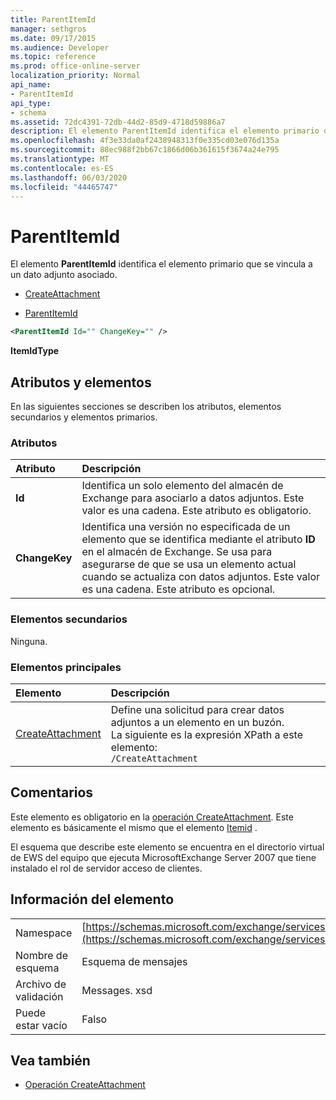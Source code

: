 ```yaml
---
title: ParentItemId
manager: sethgros
ms.date: 09/17/2015
ms.audience: Developer
ms.topic: reference
ms.prod: office-online-server
localization_priority: Normal
api_name:
- ParentItemId
api_type:
- schema
ms.assetid: 72dc4391-72db-44d2-85d9-4718d59886a7
description: El elemento ParentItemId identifica el elemento primario que se vincula a un dato adjunto asociado.
ms.openlocfilehash: 4f3e33da0af2438948313f0e335cd03e076d135a
ms.sourcegitcommit: 88ec988f2bb67c1866d06b361615f3674a24e795
ms.translationtype: MT
ms.contentlocale: es-ES
ms.lasthandoff: 06/03/2020
ms.locfileid: "44465747"
---
```

# <a name="parentitemid"></a>ParentItemId

El elemento **ParentItemId** identifica el elemento primario que se vincula a un dato adjunto asociado. 
  
- [CreateAttachment](createattachment.md)
  
- [ParentItemId](parentitemid.md)
  
```xml
<ParentItemId Id="" ChangeKey="" />
```

**ItemIdType**

## <a name="attributes-and-elements"></a>Atributos y elementos

En las siguientes secciones se describen los atributos, elementos secundarios y elementos primarios.
  
### <a name="attributes"></a>Atributos

|**Atributo**|**Descripción**|
|:-----|:-----|
|**Id** <br/> |Identifica un solo elemento del almacén de Exchange para asociarlo a datos adjuntos. Este valor es una cadena. Este atributo es obligatorio.  <br/> |
|**ChangeKey** <br/> |Identifica una versión no especificada de un elemento que se identifica mediante el atributo **ID** en el almacén de Exchange. Se usa para asegurarse de que se usa un elemento actual cuando se actualiza con datos adjuntos. Este valor es una cadena. Este atributo es opcional.  <br/> |
   
### <a name="child-elements"></a>Elementos secundarios

Ninguna.
  
### <a name="parent-elements"></a>Elementos principales

|**Elemento**|**Descripción**|
|:-----|:-----|
|[CreateAttachment](createattachment.md) <br/> |Define una solicitud para crear datos adjuntos a un elemento en un buzón.  <br/> La siguiente es la expresión XPath a este elemento:  <br/>  `/CreateAttachment` <br/> |
   
## <a name="remarks"></a>Comentarios

Este elemento es obligatorio en la [operación CreateAttachment](createattachment-operation.md). Este elemento es básicamente el mismo que el elemento [Itemid](itemid.md) . 
  
El esquema que describe este elemento se encuentra en el directorio virtual de EWS del equipo que ejecuta MicrosoftExchange Server 2007 que tiene instalado el rol de servidor acceso de clientes.
  
## <a name="element-information"></a>Información del elemento

|||
|:-----|:-----|
|Namespace  <br/> |[https://schemas.microsoft.com/exchange/services/2006/messages](https://schemas.microsoft.com/exchange/services/2006/messages) <br/> |
|Nombre de esquema  <br/> |Esquema de mensajes  <br/> |
|Archivo de validación  <br/> |Messages. xsd  <br/> |
|Puede estar vacío  <br/> |Falso  <br/> |
   
## <a name="see-also"></a>Vea también

- [Operación CreateAttachment](createattachment-operation.md)

